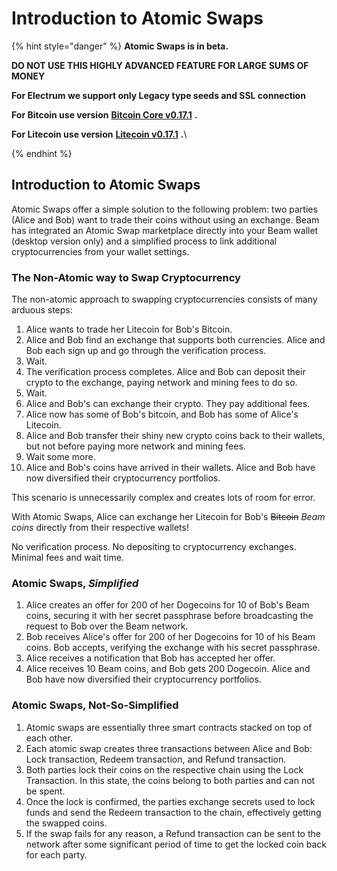 # Introduction to Atomic Swaps

{% hint style="danger" %}
**Atomic Swaps is in beta.**

**DO NOT USE THIS HIGHLY ADVANCED FEATURE FOR LARGE SUMS OF MONEY**

**For Electrum we support only Legacy type seeds and SSL connection**

**For Bitcoin use version** [**Bitcoin Core v0.17.1**](https://bitcoin.org/en/download) **.**

**For Litecoin use version** [**Litecoin v0.17.1**](https://litecoin.org/#download) **.**\

{% endhint %}

## Introduction to Atomic Swaps

Atomic Swaps offer a simple solution to the following problem: two parties (Alice and Bob) want to trade their coins without using an exchange. ‌Beam has integrated an Atomic Swap marketplace directly into your Beam wallet (desktop version only) and a simplified process to link additional cryptocurrencies from your wallet settings.

### The Non-Atomic way to Swap Cryptocurrency

The non-atomic approach to swapping cryptocurrencies consists of many arduous steps:

1. Alice wants to trade her Litecoin for Bob's Bitcoin.
2. Alice and Bob find an exchange that supports both currencies. Alice and Bob each sign up and go through the verification process.
3. Wait.
4. The verification process completes. Alice and Bob can deposit their crypto to the exchange, paying network and mining fees to do so.
5. Wait.
6. Alice and Bob's can exchange their crypto. They pay additional fees.
7. Alice now has some of Bob's bitcoin, and Bob has some of Alice's Litecoin.
8. Alice and Bob transfer their shiny new crypto coins back to their wallets, but not before paying more network and mining fees.
9. Wait some more.
10. Alice and Bob's coins have arrived in their wallets. Alice and Bob have now diversified their cryptocurrency portfolios.

This scenario is unnecessarily complex and creates lots of room for error.

With Atomic Swaps, Alice can exchange her Litecoin for Bob's ~~Bitcoin~~ _Beam coins_ directly from their respective wallets!

No verification process. No depositing to cryptocurrency exchanges. Minimal fees and wait time.

### Atomic Swaps, _Simplified_

1. Alice creates an offer for 200 of her Dogecoins for 10 of Bob's Beam coins, securing it with her secret passphrase before broadcasting the request to Bob over the Beam network.
2. Bob receives Alice's offer for 200 of her Dogecoins for 10 of his Beam coins. Bob accepts, verifying the exchange with his secret passphrase.
3. Alice receives a notification that Bob has accepted her offer.
4. Alice receives 10 Beam coins, and Bob gets 200 Dogecoin. Alice and Bob have now diversified their cryptocurrency portfolios.

### Atomic Swaps, Not-So-Simplified

1. Atomic swaps are essentially three smart contracts stacked on top of each other.
2. Each atomic swap creates three transactions between Alice and Bob: Lock transaction, Redeem transaction, and Refund transaction.
3. Both parties lock their coins on the respective chain using the Lock Transaction. In this state, the coins belong to both parties and can not be spent.
4. Once the lock is confirmed, the parties exchange secrets used to lock funds and send the Redeem transaction to the chain, effectively getting the swapped coins.
5. If the swap fails for any reason, a Refund transaction can be sent to the network after some significant period of time to get the locked coin back for each party.

